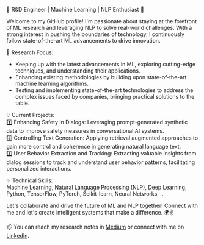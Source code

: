 
 
 
 🚀 R&D Engineer | Machine Learning | NLP Enthusiast 🌟

Welcome to my GitHub profile! I'm passionate about staying at the forefront of ML research and leveraging NLP to solve real-world challenges. With a strong interest in pushing the boundaries of technology, I continuously follow state-of-the-art ML advancements to drive innovation.

🔬 Research Focus:
- Keeping up with the latest advancements in ML, exploring cutting-edge techniques, and understanding their applications.
- Enhancing existing methodologies by building upon state-of-the-art machine learning algorithms.
- Testing and implementing state-of-the-art technologies to address the complex issues faced by companies, bringing practical solutions to the table.

💡 Current Projects:\
1️⃣ Enhancing Safety in Dialogs: Leveraging prompt-generated synthetic data to improve safety measures in conversational AI systems. \
2️⃣ Controlling Text Generation: Applying retrieval augmented approaches to gain more control and coherence in generating natural language text.\
3️⃣ User Behavior Extraction and Tracking: Extracting valuable insights from dialog sessions to track and understand user behavior patterns, facilitating personalized interactions.

✨ Technical Skills:\
Machine Learning, Natural Language Processing (NLP), Deep Learning, Python, TensorFlow, PyTorch, Scikit-learn, Neural Networks, ..

Let's collaborate and drive the future of ML and NLP together! Connect with me and let's create intelligent systems that make a difference. 🌍✌️

📫 You can reach my research notes in [Medium](https://medium.com/@farnazgh73) or connect with me on [LinkedIn](https://www.linkedin.com/in/farnazgh/).


